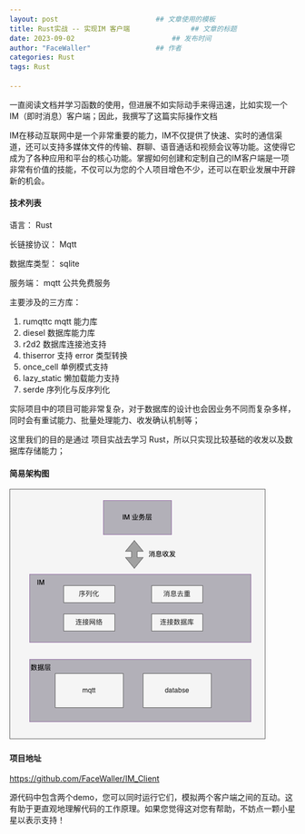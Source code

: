 ```yaml
---
layout: post                        ## 文章使用的模板
title: Rust实战 -- 实现IM 客户端				## 文章的标题
date: 2023-09-02						## 发布时间
author: "FaceWaller"                ## 作者
categories: Rust
tags: Rust

---
```


一直阅读文档并学习函数的使用，但进展不如实际动手来得迅速，比如实现一个 IM（即时消息）客户端；因此，我撰写了这篇实际操作文档

IM在移动互联网中是一个非常重要的能力，IM不仅提供了快速、实时的通信渠道，还可以支持多媒体文件的传输、群聊、语音通话和视频会议等功能。这使得它成为了各种应用和平台的核心功能。掌握如何创建和定制自己的IM客户端是一项非常有价值的技能，不仅可以为您的个人项目增色不少，还可以在职业发展中开辟新的机会。



#### 技术列表

语言： Rust

长链接协议： Mqtt

数据库类型： sqlite

服务端： mqtt 公共免费服务

主要涉及的三方库：

1. rumqttc   		mqtt 能力库
2. diesel	   		数据库能力库
3. r2d2                数据库连接池支持
4. thiserror		支持 error 类型转换
5. once_cell       单例模式支持
6. lazy_static      懒加载能力支持
7. serde              序列化与反序列化



实际项目中的项目可能非常复杂，对于数据库的设计也会因业务不同而复杂多样，同时会有重试能力、批量处理能力、收发确认机制等；

这里我们的目的是通过 项目实战去学习 Rust，所以只实现比较基础的收发以及数据库存储能力；

#### 简易架构图

![im](https://github.com/FaceWaller/blogImages/raw/master/readme/simpleim.png)



#### 项目地址

https://github.com/FaceWaller/IM_Client



源代码中包含两个demo，您可以同时运行它们，模拟两个客户端之间的互动。这有助于更直观地理解代码的工作原理。如果您觉得这对您有帮助，不妨点一颗小星星以表示支持！

